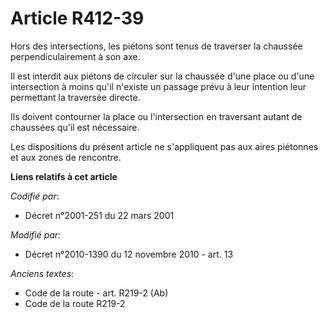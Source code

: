# Article R412-39

Hors des intersections, les piétons sont tenus de traverser la chaussée perpendiculairement à son axe.

Il est interdit aux piétons de circuler sur la chaussée d'une place ou d'une intersection à moins qu'il n'existe un passage
prévu à leur intention leur permettant la traversée directe.

Ils doivent contourner la place ou l'intersection en traversant autant de chaussées qu'il est nécessaire.

Les dispositions du présent article ne s'appliquent pas aux aires piétonnes et aux zones de rencontre.

**Liens relatifs à cet article**

_Codifié par_:

  - Décret n°2001-251 du 22 mars 2001

_Modifié par_:

  - Décret n°2010-1390 du 12 novembre 2010 - art. 13

_Anciens textes_:

  - Code de la route - art. R219-2 (Ab)
  - Code de la route R219-2
